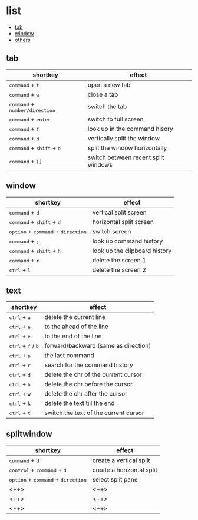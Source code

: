 # list

* [tab](#tab)
* [window](#window)
* [others](#others)
	 
## tab 
| shortkey                                             | effect                              |
|------------------------------------------------------|-------------------------------------|
| <kbd>command</kbd> + <kbd>t</kbd>                    | open a new tab                      |
| <kbd>command</kbd> + <kbd>w</kbd>                    | close a tab                         |
| <kbd>command</kbd> + <kbd>number/direction</kbd>     | switch the tab                      |
| <kbd>command</kbd> + <kbd>enter</kbd>                | switch to full screen               |
| <kbd>command</kbd> + <kbd>f</kbd>                    | look up in the command hisory       |
| <kbd>command</kbd> + <kbd>d</kbd>                    | vertically split the window         |
| <kbd>command</kbd> + <kbd>shift</kbd> + <kbd>d</kbd> | split the window horizontally       |
| <kbd>command</kbd> + <kbd>[]</kbd>                   | switch between recent split windows |

## window

| shortkey                                                      | effect                        |
|---------------------------------------------------------------|-------------------------------|
| <kbd>command</kbd> + <kbd>d</kbd>                             | vertical split screen         |
| <kbd>command</kbd> + <kbd>shift</kbd> + <kbd>d</kbd>          | horizontal split screen       |
| <kbd>option</kbd> + <kbd>command</kbd> + <kbd>direction</kbd> | switch screen                 |
| <kbd>command</kbd> + <kbd>;</kbd>                             | look up command history       |
| <kbd>command</kbd> + <kbd>shift</kbd> + <kbd>h</kbd>          | look up the clipboard history |
| <kbd>command</kbd> + <kbd>r</kbd>                             | delete the screen 1           |
| <kbd>ctrl</kbd> + <kbd>l</kbd>                                | delete the screen 2           |

## text 

| shortkey                                      | effect                                |
|-----------------------------------------------|---------------------------------------|
| <kbd>ctrl</kbd> + <kbd>u</kbd>                | delete the current line               |
| <kbd>ctrl</kbd> + <kbd>a</kbd>                | to the ahead of the line              |
| <kbd>ctrl</kbd> + <kbd>e</kbd>                | to the end of the line                |
| <kbd>ctrl</kbd> + <kbd>f</kbd> / <kbd>b</kbd> | forward/backward (same as direction)  |
| <kbd>ctrl</kbd> + <kbd>p</kbd>                | the last command                      |
| <kbd>ctrl</kbd> + <kbd>r</kbd>                | search for  the command history       |
| <kbd>ctrl</kbd> + <kbd>d</kbd>                | delete the chr of the current cursor  |
| <kbd>ctrl</kbd> + <kbd>h</kbd>                | delete the chr before the cursor      |
| <kbd>ctrl</kbd> + <kbd>w</kbd>                | delete the chr after the cursor       |
| <kbd>ctrl</kbd> + <kbd>k</kbd>                | delete the text till the end          |
| <kbd>ctrl</kbd> + <kbd>t</kbd>                | switch the text of the current cursor |

## splitwindow

| shortkey                                                      | effect                    |
|---------------------------------------------------------------|---------------------------|
| <kbd>command</kbd> + <kbd>d</kbd>                             | create a vertical split   |
| <kbd>control</kbd> + <kbd>command</kbd> + <kbd>d</kbd>        | create a horizontal split |
| <kbd>option</kbd> + <kbd>command</kbd> + <kbd>direction</kbd> | select split pane         |
| <++>                                                          | <++>                      |
| <++>                                                          | <++>                      |
| <++>                                                          | <++>                      |


